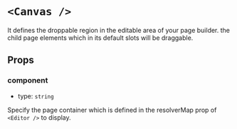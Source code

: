 # `<Canvas />`

It defines the droppable region in the editable area of your page builder. the child page elements which in its default slots will be draggable.

## Props

### component

 * type: `string`

Specify the page container which is defined in the resolverMap prop of `<Editor />` to display.
